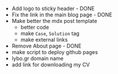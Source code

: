 - Add logo to sticky header - DONE
- Fix the link in the main blog page - DONE
- Make better the mdx post template
  - better code
  - make `Case`, `Solution` tag
  - make external links
- Remove About page - DONE
- make script to deploy github pages
- lybo.gr domain name
- add link for downloading my CV
